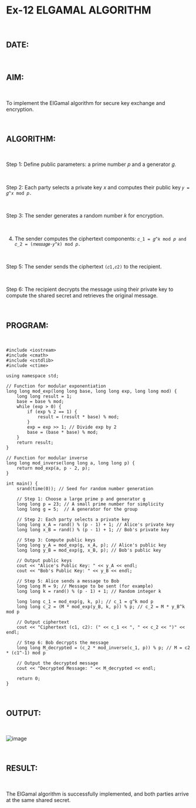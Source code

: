 # Ex-12 ELGAMAL ALGORITHM

<br>

## DATE:

<br>

## AIM:

<br>

To implement the ElGamal algorithm for secure key exchange and encryption.

<br>

## ALGORITHM:

<br>

Step 1: Define public parameters: a prime number 𝑝 and a generator 𝑔.

<br>

Step 2: Each party selects a private key 𝑥 and computes their public key `𝑦 = 𝑔^𝑥 mod 𝑝.`

<br>

Step 3: The sender generates a random number 𝑘 for encryption.

<br>

4. The sender computes the ciphertext components: `𝑐_1 = 𝑔^𝑘 mod 𝑝 and 𝑐_2 = (𝑚𝑒𝑠𝑠𝑎𝑔𝑒⋅𝑦^𝑘) mod 𝑝.`

<br>

Step 5: The sender sends the ciphertext `(𝑐1,𝑐2)` to the recipient.

<br>

Step 6: The recipient decrypts the message using their private key to compute the shared secret and retrieves the original message.

<br>

## PROGRAM:

<br>

```
#include <iostream>
#include <cmath>
#include <cstdlib>
#include <ctime>

using namespace std;

// Function for modular exponentiation
long long mod_exp(long long base, long long exp, long long mod) {
    long long result = 1;
    base = base % mod;
    while (exp > 0) {
        if (exp % 2 == 1) {
            result = (result * base) % mod;
        }
        exp = exp >> 1; // Divide exp by 2
        base = (base * base) % mod;
    }
    return result;
}

// Function for modular inverse
long long mod_inverse(long long a, long long p) {
    return mod_exp(a, p - 2, p);
}

int main() {
    srand(time(0)); // Seed for random number generation

    // Step 1: Choose a large prime p and generator g
    long long p = 23; // A small prime number for simplicity
    long long g = 5;  // A generator for the group

    // Step 2: Each party selects a private key
    long long x_A = rand() % (p - 1) + 1; // Alice's private key
    long long x_B = rand() % (p - 1) + 1; // Bob's private key

    // Step 3: Compute public keys
    long long y_A = mod_exp(g, x_A, p); // Alice's public key
    long long y_B = mod_exp(g, x_B, p); // Bob's public key

    // Output public keys
    cout << "Alice's Public Key: " << y_A << endl;
    cout << "Bob's Public Key: " << y_B << endl;

    // Step 5: Alice sends a message to Bob
    long long M = 9; // Message to be sent (for example)
    long long k = rand() % (p - 1) + 1; // Random integer k

    long long c_1 = mod_exp(g, k, p); // c_1 = g^k mod p
    long long c_2 = (M * mod_exp(y_B, k, p)) % p; // c_2 = M * y_B^k mod p

    // Output ciphertext
    cout << "Ciphertext (c1, c2): (" << c_1 << ", " << c_2 << ")" << endl;

    // Step 6: Bob decrypts the message
    long long M_decrypted = (c_2 * mod_inverse(c_1, p)) % p; // M = c2 * (c1^-1) mod p

    // Output the decrypted message
    cout << "Decrypted Message: " << M_decrypted << endl;

    return 0;
}
```

<br>

## OUTPUT:

<br>

![image](https://github.com/user-attachments/assets/9c54a580-2e6f-446d-a1cb-d6a96c7223b6)

<br>

## RESULT:

<br>

The ElGamal algorithm is successfully implemented, and both parties arrive at the same shared secret.
